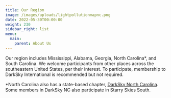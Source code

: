 ```yaml
---
title: Our Region
image: /images/uploads/lightpollutionmapnc.png
date: 2022-05-30T00:00:00
weight: 230
sidebar_right: list
menu:
  main:
    parent: About Us
---
```

Our region includes Mississippi, Alabama, Georgia, North Carolina*, and South Carolina.  We welcome participants from other places across the southeastern United States, per their interest. To participate, membership to DarkSky International is recommended but not required.

\*﻿North Carolina also has a state-based chapter, [DarkSky North Carolina](https://www.ibiblio.org/ncida/).  Some members in DarkSky NC also participate in Starry Skies South.

<!-- more -->